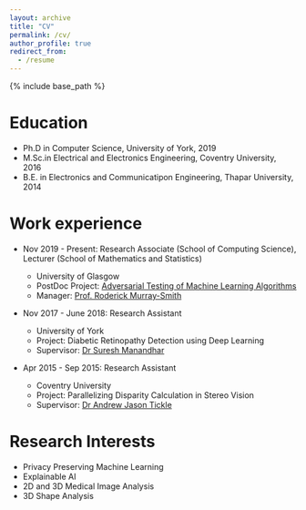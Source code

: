 ```yaml
---
layout: archive
title: "CV"
permalink: /cv/
author_profile: true
redirect_from:
  - /resume
---
```


{% include base_path %}

Education
======
* Ph.D in Computer Science, University of York, 2019
* M.Sc.in Electrical and Electronics Engineering, Coventry University, 2016
* B.E. in Electronics and Communicatipon Engineering, Thapar University, 2014

Work experience
======
* Nov 2019 - Present: Research Associate (School of Computing Science), Lecturer (School of Mathematics and Statistics)
  * University of Glasgow
  * PostDoc Project: [Adversarial Testing of Machine Learning Algorithms](https://icaird.com/)
  * Manager: [Prof. Roderick Murray-Smith](http://www.dcs.gla.ac.uk/~rod/)

* Nov 2017 - June 2018: Research Assistant
  * University of York
  * Project: Diabetic Retinopathy Detection using Deep Learning
  * Supervisor: [Dr Suresh Manandhar](https://www.linkedin.com/in/sureshmanandhar/?originalSubdomain=uk)
  
* Apr 2015 - Sep 2015: Research Assistant
  * Coventry University
  * Project: Parallelizing Disparity Calculation in Stereo Vision 
  * Supervisor: [Dr Andrew Jason Tickle](https://www.linkedin.com/in/dr-andrew-jason-tickle-17253759/)
  

Research Interests
======
* Privacy Preserving Machine Learning
* Explainable AI
* 2D and 3D Medical Image Analysis
* 3D Shape Analysis
